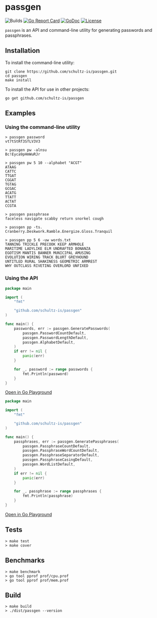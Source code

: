 # passgen

![Builds](https://github.com/schultz-is/passgen/workflows/CI/badge.svg)
[![Go Report Card](https://goreportcard.com/badge/github.com/schultz-is/passgen)](https://goreportcard.com/report/github.com/schultz-is/passgen)
[![GoDoc](https://godoc.org/github.com/schultz-is/passgen?status.svg)](https://pkg.go.dev/github.com/schultz-is/passgen)
[![License](https://img.shields.io/github/license/schultz-is/passgen)](./LICENSE)

`passgen` is an API and command-line utility for generating passwords and passphrases.

## Installation

To install the command-line utility:
```console
git clone https://github.com/schultz-is/passgen.git
cd passgen
make install
```

To install the API for use in other projects:
```console
go get github.com/schultz-is/passgen
```

## Examples

### Using the command-line utility
```console
> passgen password
vt7tStRf3SfLV3V3
```

```console
> passgen pw -alnsu
Bc!Eyca9pHmWuRJr
```

```console
> passgen pw 5 10 --alphabet "ACGT"
ATAAG
CATTC
TTGAT
CGGAT
TGTAG
GCGAC
ACATG
TTATT
ACTAT
CCGTA
```

```console
> passgen passphrase
faceless navigate scabby return snorkel cough
```

```console
> passgen pp -ts.
Cranberry.Deskwork.Ramble.Energize.Gloss.Tranquil
```

```console
> passgen pp 5 6 -uw words.txt
TANNING TRICKLE PRECOOK KEEP ARMHOLE
MARITIME LADYLIKE ELM UNDRAFTED BONANZA
EGOTISM MANTIS BANNER MUNICIPAL AMUSING
EVOLUTION WIRING TRACK BLURT GREYHOUND
UNTITLED RURAL SHAKINESS GEOMETRIC ARMREST
WHY OUTCLASS RIVETING OVERLORD UNFIXED
```

### Using the API
```go
package main

import (
	"fmt"

	"github.com/schultz-is/passgen"
)

func main() {
	passwords, err := passgen.GeneratePasswords(
		passgen.PasswordCountDefault,
		passgen.PasswordLengthDefault,
		passgen.AlphabetDefault,
	)
	if err != nil {
		panic(err)
	}

	for _, password := range passwords {
		fmt.Println(password)
	}
}
```
[Open in Go Playground](https://play.golang.org/p/H45Sord6t0v)

```go
package main

import (
	"fmt"

	"github.com/schultz-is/passgen"
)

func main() {
	passphrases, err := passgen.GeneratePassphrases(
		passgen.PassphraseCountDefault,
		passgen.PassphraseWordCountDefault,
		passgen.PassphraseSeparatorDefault,
		passgen.PassphraseCasingDefault,
		passgen.WordListDefault,
	)
	if err != nil {
		panic(err)
	}

	for _, passphrase := range passphrases {
		fmt.Println(passphrase)
	}
}
```
[Open in Go Playground](https://play.golang.org/p/I-t1GM0QjUy)

## Tests

```console
> make test
> make cover
```

## Benchmarks

```console
> make benchmark
> go tool pprof prof/cpu.prof
> go tool pprof prof/mem.prof
```

## Build

```console
> make build
> ./dist/passgen --version
```
